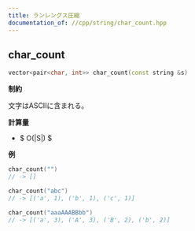 ```yaml
---
title: ランレングス圧縮
documentation_of: //cpp/string/char_count.hpp
---
```

<link rel="stylesheet" type="text/css" href="../../css/common.css">

## char_count

```cpp
vector<pair<char, int>> char_count(const string &s)
```

**制約**

文字はASCIIに含まれる。

**計算量**

- $ O(|S|) $

**例**

```cpp
char_count("")
// -> []

char_count("abc")
// -> [('a', 1), ('b', 1), ('c', 1)]

char_count("aaaAAABBbb")
// -> [('a', 3), ('A', 3), ('B', 2), ('b', 2)]
```